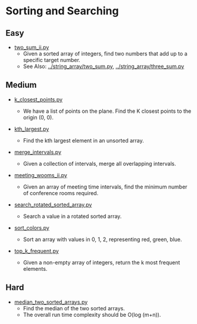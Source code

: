 Sorting and Searching
=====================

## Easy
+ [two_sum_ii.py](two_sum_ii.py)
  - Given a sorted array of integers, find two numbers that add up to a specific target number.
  - See Also: [../string_array/two_sum.py](two_sum.py), [../string_array/three_sum.py](three_sum.py)


## Medium

+ [k_closest_points.py](k_closest_points.py)
  - We have a list of points on the plane.  Find the K closest points to the origin (0, 0).

+ [kth_largest.py](kth_largest.py)
  - Find the kth largest element in an unsorted array.

+ [merge_intervals.py](merge_intervals.py)
  - Given a collection of intervals, merge all overlapping intervals.

+ [meeting_wooms_ii.py](meeting_wooms_ii.py)
  - Given an array of meeting time intervals, find the minimum number of conference rooms required.

+ [search_rotated_sorted_array.py](search_rotated_sorted_array.py)
  - Search a value in a rotated sorted array.

+ [sort_colors.py](sort_colors.py)
  - Sort an array with values in 0, 1, 2, representing red, green, blue.

+ [top_k_frequent.py](top_k_frequent.py)
  - Given a non-empty array of integers, return the k most frequent elements.


## Hard

+ [median_two_sorted_arrays.py](median_two_sorted_arrays.py)
  - Find the median of the two sorted arrays.
  - The overall run time complexity should be O(log (m+n)).

